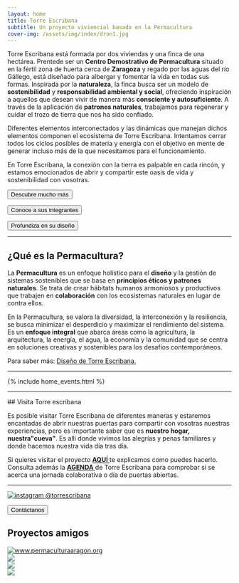 ```yaml
---
layout: home
title: Torre Escribana
subtitle: Un proyecto viviencial basado en la Permacultura
cover-img: /assets/img/index/dron1.jpg 
---
```


<link rel="icon" href="..\assets\img\favicon.png" type="image/x-icon">

Torre Escribana está formada por dos viviendas y una finca de una hectárea. Prentede ser un **Centro Demostrativo de Permacultura** situado en la fértil zona de huerta cerca de **Zaragoza** y regado por las aguas del río Gállego, está diseñado para albergar y fomentar la vida en todas sus formas. Inspirada por la **naturaleza**, la finca busca ser un modelo de **sostenibilidad** y **responsabilidad ambiental y social**, ofreciendo inspiración a aquellos que desean vivir de manera más **consciente y autosuficiente**. A través de la aplicación de **patrones naturales**, trabajamos para regenerar y cuidar el trozo de tierra que nos ha sido confiado.

Diferentes elementos interconectados y las dinámicas que manejan dichos elementos componen el ecosistema de Torre Escribana. Intentamos cerrar todos los ciclos posibles de materia y energía con el objetivo en mente de generar incluso más de la que necesitamos para el funcionamiento. 

En Torre Escribana, la conexión con la tierra es palpable en cada rincón, y estamos emocionados de abrir y compartir este oasis de vida y sostenibilidad con vosotras.



<a href="{{ '/proyecto ' | absolute_url  }}" ><button class="letralogo">Descubre mucho más</button>   </a>

<a href="{{ '/nosotras ' | absolute_url  }}" ><button class="letralogo">Conoce a sus integrantes</button>   </a>

<a href="{{ '/diseno ' | absolute_url  }}" ><button class="letralogo">Profundiza en su diseño</button>   </a>

<hr>

## ¿Qué es la Permacultura?

La **Permacultura** es un enfoque holístico para el **diseño** y la gestión de sistemas sostenibles que se basa en **principios éticos y patrones naturales**. Se trata de crear hábitats humanos armoniosos y productivos que trabajen en **colaboración** con los ecosistemas naturales en lugar de contra ellos.

En la Permacultura, se valora la diversidad, la interconexión y la resiliencia, se busca minimizar el desperdicio y maximizar el rendimiento del sistema. Es un **enfoque integral** que abarca áreas como la agricultura, la arquitectura, la energía, el agua, la economía y la comunidad que se centra en soluciones creativas y sostenibles para los desafíos contemporáneos.

Para saber más: <a href="{{ '/diseno ' | absolute_url  }}" class="button" type="button" target="_blank">Diseño de <span class="letralogo"> Torre Escribana. </span>
  </a>
<hr> 
{% include home_events.html %}


<!-- {% include home_posts.html %} -->
<br>
<hr> 
## Visita Torre escribana

Es posible visitar Torre Escribana de diferentes maneras y estaremos encantadas de abrir nuestras puertas para compartir con vosotras nuestras experiencias, pero es importante saber que es **nuestro hogar, nuestra"cueva"**. Es allí donde vivimos las alegrías y penas familiares y donde hacemos nuestra vida día tras día.

Si quieres visitar el proyecto <a href="{{ '/visitas ' | absolute_url  }}"><strong>AQUÍ</strong>
</a> te explicamos como puedes hacerlo. Consulta además la <a href="{{ '/agenda ' | absolute_url  }}"><strong>AGENDA</strong>
</a> de Torre Escribana para comprobar si se acerca una jornada colaborativa o día de puertas abiertas.

<hr> 

<div class="centrado">

  <a href="https://www.instagram.com/torrescribana/" target=_blank>  
    <img 
      src="{{ '/assets/img/insta.png' | absolute_url  }}" alt="instagram @torrescribana"
       />  
           
   </a>
</div>

<a href="{{ '/contacto ' | absolute_url  }}" ><button> <span class="letralogo"> Contáctanos</span></button>   </a>


## Proyectos amigos
<div class="centrado">
  <div class="zoom-basico">
    <a href="http://www.permaculturaaragon.org/" target=_blank>  
      <img class="img2"
        src="{{ '/assets/img/links/permacultura-aragon-logo.png' | absolute_url  }}" alt="www.permaculturaaragon.org"/> 
    </a>
  </div>


  <div class="zoom-basico">
    <a href="https://www.coopernat.com/" target=_blank>  
      <img class="img2"
        src="{{ '/assets/img/links/coopernat.png' | absolute_url  }}"  />      
      </a>
  </div>

   <div class="zoom-basico">
    <a href="https://www.instagram.com/pernatura/?hl=es" target=_blank>  
      <img class="img2"
        src="{{ '/assets/img/links/pernatura.png' | absolute_url  }}"  />      
      </a>
  </div>

   <div class="zoom-basico">
    <a href="https://academiapermaculturaibera.org/" target=_blank>  
      <img class="img2"
        src="{{ '/assets/img/links/academia.jpg' | absolute_url  }}"  />      
      </a>
  </div>

  

</div>

